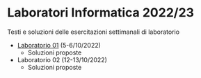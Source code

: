 # Laboratori Informatica 2022/23
Testi e soluzioni delle esercitazioni settimanali di laboratorio

* [Laboratorio 01](./Lab01_testo.pdf) (5-6/10/2022)
  * Soluzioni proposte
* Laboratorio 02 (12-13/10/2022)
  * Soluzioni proposte
